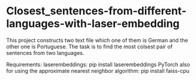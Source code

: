 # Closest_sentences-from-different-languages-with-laser-embedding

This project constructs two text file which one of them is German and the other one is Portuguese. The task is to find the most colsest pair of sentences from two languages.

Requirements:
laserembeddings: pip install laserembeddings
PyTorch
also for using the approximate nearest neighbor algorithm: pip install faiss-cpu

